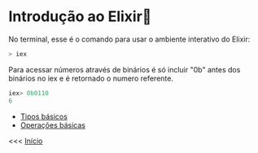 # Introdução ao Elixir💜

No terminal, esse é o comando para usar o ambiente interativo do Elixir: 
```elixir
> iex
```

Para acessar números através de binários é só incluir "0b" antes dos binários no iex e é retornado o numero referente.
```elixir
iex> 0b0110
6
```


* [Tipos básicos](tiposbasicos.md)        
* [Operações básicas](operacoesbasicas.md)

<<< [ Início ](/README.md)